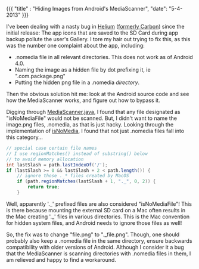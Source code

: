 {{{
  "title" : "Hiding Images from Android's MediaScanner",
  "date": "5-4-2013"
}}}

I've been dealing with a nasty bug in [Helium](https://play.google.com/store/apps/details?id=com.koushikdutta.backup) ([formerly Carbon](https://plus.google.com/103583939320326217147/posts/LUBoUuetNA8)) since the initial release:
The app icons that are saved to the SD Card during app backup pollute the user's Gallery.
I tore my hair out trying to fix this, as this was the number one complaint about the app, including:

* .nomedia file in all relevant directories. This does not work as of Android 4.0.
* Naming the image as a hidden file by dot prefixing it, ie ".com.package.png"
* Putting the hidden png file in a .nomedia _directory_.

Then the obvious solution hit me: look at the Android source code and see how the MediaScanner works, and figure out
how to bypass it.

Digging through [MediaScanner.java](https://github.com/CyanogenMod/android_frameworks_base/blob/cm-10.1/media/java/android/media/MediaScanner.java),
I found that any file designated as "isNoMediaFile" would not be scanned. But, I didn't want to name the image.png files,
.nomedia, as that is just hacky. Looking through the implementation of [isNoMedia](https://github.com/CyanogenMod/android_frameworks_base/blob/cm-10.1/media/java/android/media/MediaScanner.java#L1352), I found that not just .nomedia files fall
into this category...

```java
// special case certain file names
// I use regionMatches() instead of substring() below
// to avoid memory allocation
int lastSlash = path.lastIndexOf('/');
if (lastSlash >= 0 && lastSlash + 2 < path.length()) {
    // ignore those ._* files created by MacOS
    if (path.regionMatches(lastSlash + 1, "._", 0, 2)) {
        return true;
    }
```

Well, apparently '.\_' prefixed files are also considered "isNoMediaFile"! This is there because mounting the
external SD card on a Mac often results in the Mac creating '.\_' files in various directories. This is the Mac
convention for hidden system files, and Android needs to ignore those files as well!

So, the fix was to change "file.png" to "._file.png". Though, one should probably also keep a .nomedia file in the same
directory, ensure backwards compatibility with older versions of Android. Although I consider it a bug
that the MediaScanner is scanning directories with .nomedia files in them, I am relieved and happy to find a workaround.
